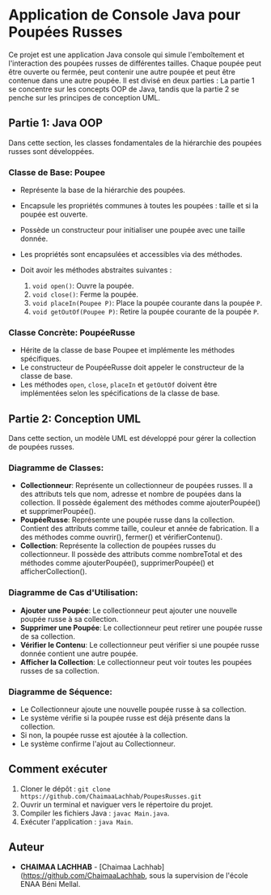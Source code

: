 # Application de Console Java pour Poupées Russes

Ce projet est une application Java console qui simule l'emboîtement et l'interaction des poupées russes de différentes tailles. Chaque poupée peut être ouverte ou fermée, peut contenir une autre poupée et peut être contenue dans une autre poupée. Il est divisé en deux parties : La partie 1 se concentre sur les concepts OOP de Java, tandis que la partie 2 se penche sur les principes de conception UML.

## Partie 1: Java OOP

Dans cette section, les classes fondamentales de la hiérarchie des poupées russes sont développées.

### Classe de Base: Poupee

- Représente la base de la hiérarchie des poupées.
- Encapsule les propriétés communes à toutes les poupées : taille et si la poupée est ouverte.
- Possède un constructeur pour initialiser une poupée avec une taille donnée.
- Les propriétés sont encapsulées et accessibles via des méthodes.
- Doit avoir les méthodes abstraites suivantes :

    1. `void open()`: Ouvre la poupée.
    2. `void close()`: Ferme la poupée.
    3. `void placeIn(Poupee P)`: Place la poupée courante dans la poupée `P`.
    4. `void getOutOf(Poupee P)`: Retire la poupée courante de la poupée `P`.

### Classe Concrète: PoupéeRusse

- Hérite de la classe de base Poupee et implémente les méthodes spécifiques.
- Le constructeur de PoupéeRusse doit appeler le constructeur de la classe de base.
- Les méthodes `open`, `close`, `placeIn` et `getOutOf` doivent être implémentées selon les spécifications de la classe de base.

## Partie 2: Conception UML

Dans cette section, un modèle UML est développé pour gérer la collection de poupées russes.

### Diagramme de Classes:

- **Collectionneur**: Représente un collectionneur de poupées russes. Il a des attributs tels que nom, adresse et nombre de poupées dans la collection. Il possède également des méthodes comme ajouterPoupée() et supprimerPoupée().
- **PoupéeRusse**: Représente une poupée russe dans la collection. Contient des attributs comme taille, couleur et année de fabrication. Il a des méthodes comme ouvrir(), fermer() et vérifierContenu().
- **Collection**: Représente la collection de poupées russes du collectionneur. Il possède des attributs comme nombreTotal et des méthodes comme ajouterPoupée(), supprimerPoupée() et afficherCollection().

### Diagramme de Cas d'Utilisation:

- **Ajouter une Poupée**: Le collectionneur peut ajouter une nouvelle poupée russe à sa collection.
- **Supprimer une Poupée**: Le collectionneur peut retirer une poupée russe de sa collection.
- **Vérifier le Contenu**: Le collectionneur peut vérifier si une poupée russe donnée contient une autre poupée.
- **Afficher la Collection**: Le collectionneur peut voir toutes les poupées russes de sa collection.

### Diagramme de Séquence:

- Le Collectionneur ajoute une nouvelle poupée russe à sa collection.
- Le système vérifie si la poupée russe est déjà présente dans la collection.
- Si non, la poupée russe est ajoutée à la collection.
- Le système confirme l'ajout au Collectionneur.

## Comment exécuter

1. Cloner le dépôt : `git clone https://github.com/ChaimaaLachhab/PoupesRusses.git`
2. Ouvrir un terminal et naviguer vers le répertoire du projet.
3. Compiler les fichiers Java : `javac Main.java`.
4. Exécuter l'application : `java Main`.

## Auteur

- **CHAIMAA LACHHAB** - [Chaimaa Lachhab](https://github.com/ChaimaaLachhab, sous la supervision de l'école ENAA Béni Mellal.
